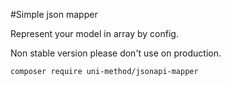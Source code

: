 #Simple json mapper

Represent your model in array by config.

Non stable version please don't use on production.

```composer require uni-method/jsonapi-mapper```
